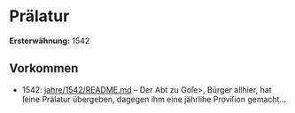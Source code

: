 # Prälatur

**Ersterwähnung:** 1542

## Vorkommen
- 1542: [jahre/1542/README.md](../jahre/1542/README.md) – Der Abt zu Goſe>, Bürger allhier, hat ſeine Prälatur
übergeben, dagegen ihm eine jährlihe Proviſion gemacht...

